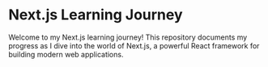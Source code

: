 # Next.js Learning Journey

Welcome to my Next.js learning journey! This repository documents my progress as I dive into the world of Next.js, a powerful React framework for building modern web applications.
